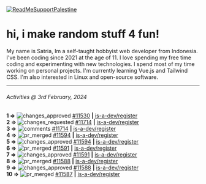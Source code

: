 [![ReadMeSupportPalestine](https://github.com/Safouene1/support-palestine-banner/blob/master/banner-support.svg)](https://github.com/Safouene1/support-palestine-banner)
# hi, i make random stuff 4 fun!

My name is Satria, Im a self-taught hobbyist web developer from Indonesia. I've been coding since 2021 at the age of 11. I love spending my free time coding and experimenting with new technologies. I spend most of my time working on personal projects. I'm currently learning Vue.js and Tailwind CSS. I'm also interested in Linux and open-source software.

---

<!--RECENT_ACTIVITY:last_update-->
###### Activities @ 3rd February, 2024
<!--RECENT_ACTIVITY:last_update_end-->

<!--RECENT_ACTIVITY:start-->
**1 =>** ![changes_approved](https://cdn.jsdelivr.net/gh/Readme-Workflows/Readme-Icons@main/icons/octicons/ApprovedChanges.svg) [#11530](https://github.com/is-a-dev/register/pull/11530#pullrequestreview-1859479790) **|** [is-a-dev/register](https://github.com/is-a-dev/register)<br>
**2 =>** ![changes_requested](https://cdn.jsdelivr.net/gh/Readme-Workflows/Readme-Icons@main/icons/octicons/RequestedChanges.svg) [#11714](https://github.com/is-a-dev/register/pull/11714#pullrequestreview-1856088180) **|** [is-a-dev/register](https://github.com/is-a-dev/register)<br>
**3 =>** ![comments](https://cdn.jsdelivr.net/gh/Readme-Workflows/Readme-Icons@main/icons/octicons/Comment.svg) [#11714](https://github.com/is-a-dev/register/pull/11714#discussion_r1474174982) **|** [is-a-dev/register](https://github.com/is-a-dev/register)<br>
**4 =>** ![pr_merged](https://cdn.jsdelivr.net/gh/Readme-Workflows/Readme-Icons@main/icons/octicons/PullRequestMerged.svg) [#11594](https://github.com/is-a-dev/register/pull/11594) **|** [is-a-dev/register](https://github.com/is-a-dev/register)<br>
**5 =>** ![changes_approved](https://cdn.jsdelivr.net/gh/Readme-Workflows/Readme-Icons@main/icons/octicons/ApprovedChanges.svg) [#11594](https://github.com/is-a-dev/register/pull/11594#pullrequestreview-1851665744) **|** [is-a-dev/register](https://github.com/is-a-dev/register)<br>
**6 =>** ![pr_merged](https://cdn.jsdelivr.net/gh/Readme-Workflows/Readme-Icons@main/icons/octicons/PullRequestMerged.svg) [#11591](https://github.com/is-a-dev/register/pull/11591) **|** [is-a-dev/register](https://github.com/is-a-dev/register)<br>
**7 =>** ![changes_approved](https://cdn.jsdelivr.net/gh/Readme-Workflows/Readme-Icons@main/icons/octicons/ApprovedChanges.svg) [#11591](https://github.com/is-a-dev/register/pull/11591#pullrequestreview-1851662964) **|** [is-a-dev/register](https://github.com/is-a-dev/register)<br>
**8 =>** ![pr_merged](https://cdn.jsdelivr.net/gh/Readme-Workflows/Readme-Icons@main/icons/octicons/PullRequestMerged.svg) [#11588](https://github.com/is-a-dev/register/pull/11588) **|** [is-a-dev/register](https://github.com/is-a-dev/register)<br>
**9 =>** ![changes_approved](https://cdn.jsdelivr.net/gh/Readme-Workflows/Readme-Icons@main/icons/octicons/ApprovedChanges.svg) [#11588](https://github.com/is-a-dev/register/pull/11588#pullrequestreview-1851652557) **|** [is-a-dev/register](https://github.com/is-a-dev/register)<br>
**10 =>** ![pr_merged](https://cdn.jsdelivr.net/gh/Readme-Workflows/Readme-Icons@main/icons/octicons/PullRequestMerged.svg) [#11587](https://github.com/is-a-dev/register/pull/11587) **|** [is-a-dev/register](https://github.com/is-a-dev/register)<br>
<!--RECENT_ACTIVITY:end-->
